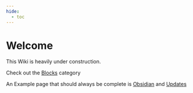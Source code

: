 ```yaml
---
hide:
  - toc
---
```

<!-- How to add inpage css<link rel="stylesheet" href="../stylesheets/custom.css">-->
# Welcome

This Wiki is heavily under construction.

Check out the [Blocks](blocks.md) category

An Example page that should always be complete is [Obsidian](obsidian.md) and [Updates](updates.md)